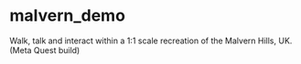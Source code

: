 # malvern_demo
Walk, talk and interact within a 1:1 scale recreation of the Malvern Hills, UK. (Meta Quest build)
